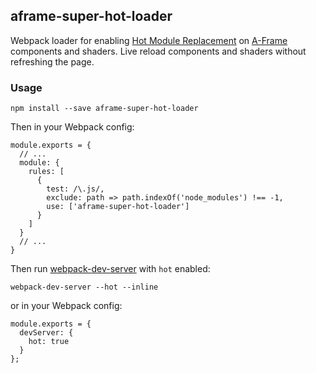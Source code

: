 ## aframe-super-hot-loader

[aframe]: https://aframe.io
[hmr]: https://webpack.js.org/concepts/hot-module-replacement/

Webpack loader for enabling [Hot Module Replacement][hmr] on [A-Frame][aframe]
components and shaders. Live reload components and shaders without refreshing
the page.

### Usage

```
npm install --save aframe-super-hot-loader
```

Then in your Webpack config:

```
module.exports = {
  // ...
  module: {
    rules: [
      {
        test: /\.js/,
        exclude: path => path.indexOf('node_modules') !== -1,
        use: ['aframe-super-hot-loader']
      }
    ]
  }
  // ...
}
```

[wds]: https://webpack.js.org/configuration/dev-server/

Then run [webpack-dev-server][wds] with `hot` enabled:

```
webpack-dev-server --hot --inline
```

or in your Webpack config:

```
module.exports = {
  devServer: {
    hot: true
  }
};
```
